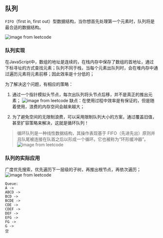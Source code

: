 ## 队列

`FIFO`（first in, first out）型数据结构，当你想首先处理第一个元素时，队列将是最合适的数据结构。

![image from leetcode](https://pic.leetcode-cn.com/44b3a817f0880f168de9574075b61bd204fdc77748d4e04448603d6956c6428a-%E5%87%BA%E5%85%A5%E9%98%9F.gif)

### 队列实现
在JavaScript中，数组的地址是连续的，在栈内存中保存了数组的首地址，通过下标寻址的方式查找元素；队列不同于栈，当每个元素出队列时，会在堆内存中通过遍历元素将元素前移；因此效率是十分低的；

为了解决这个问题，有相应的策略：
1. 通过一个指针模拟头节点，每次出队列将头节点后移，并不是真正的推出元素；
![image from leetcode](https://aliyun-lc-upload.oss-cn-hangzhou.aliyuncs.com/aliyun-lc-upload/uploads/2018/07/21/screen-shot-2018-07-21-at-153558.png)
缺点：在使用过程中效率是有保证的，但是随着使用，浪费的内存空间会越来越大；

2. 为了避免空间的无限制浪费，可以采用限制队列大小的方案，通过覆盖旧值，甚至扩容策略来解决，这就是循环队列！
> 循环队列是一种线性数据结构，其操作表现基于 FIFO（先进先出）原则并且队尾被连接在队首之后以形成一个循环。它也被称为“环形缓冲器”。
![image from leetcode](https://pic.leetcode-cn.com/Figures/circular_queue/Slide51.png)

### 队列的实际应用
广度优先搜索，优先遍历下一层级的子树，再推出根节点，再依次遍历；
![image from leetcode](https://pic.leetcode-cn.com/Figures/bfs/Slide01.png)
```
Queue:
A ->
ABCD ->
BCD ->
BCDE ->
CDE ->
CDEF ->
DEF ->
EFG ->
FG ->
G ->
空
```
